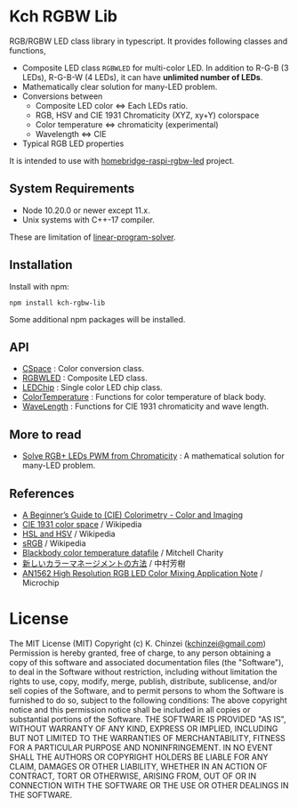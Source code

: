 # Kch RGBW Lib

RGB/RGBW LED class library in typescript. It provides following classes and functions,

- Composite LED class `RGBWLED` for multi-color LED. In addition to R-G-B (3 LEDs), R-G-B-W (4 LEDs), it can have **unlimited number of LEDs**.
- Mathematically clear solution for many-LED problem.
- Conversions between
  - Composite LED color <=> Each LEDs ratio.
  - RGB, HSV and CIE 1931 Chromaticity (XYZ, xy+Y) colorspace
  - Color temperature <=> chromaticity (experimental)
  - Wavelength <=> CIE
- Typical RGB LED properties

It is intended to use with
[homebridge-raspi-rgbw-led](https://github.com/kchinzei/homebridge-raspi-rgbw-led)
project.

## System Requirements

- Node 10.20.0 or newer except 11.x.
- Unix systems with C++-17 compiler.

These are limitation of [linear-program-solver](https://www.npmjs.com/package/linear-program-solver).

## Installation

Install with npm:

```Shell
npm install kch-rgbw-lib
```

Some additional npm packages will be installed.

## API

- [CSpace](./docs/CSpace.md)
  : Color conversion class.
- [RGBWLED](./docs/RGBWLED.md)
  : Composite LED class.
- [LEDChip](./docs/LEDChip.md)
  : Single color LED chip class.
- [ColorTemperature](./docs/ColorTemperature.md)
  : Functions for color temperature of black body.
- [WaveLength](./docs/WaveLength.md)
  : Functions for CIE 1931 chromaticity and wave length.

## More to read

- [Solve RGB+ LEDs PWM from Chromaticity](./docs/rgbw_solver.pdf)
  : A mathematical solution for many-LED problem.

## References

- [A Beginner’s Guide to (CIE) Colorimetry - Color and Imaging](https://medium.com/hipster-color-science/a-beginners-guide-to-colorimetry-401f1830b65a)
- [CIE 1931 color space](https://en.wikipedia.org/wiki/CIE_1931_color_space) / Wikipedia
- [HSL and HSV](https://en.wikipedia.org/wiki/HSL_and_HSV) / Wikipedia
- [sRGB](https://en.wikipedia.org/wiki/SRGB) / Wikipedia
- [Blackbody color temperature datafile](http://www.vendian.org/mncharity/dir3/blackbody/)
  / Mitchell Charity
- [新しいカラーマネージメントの方法](http://www.nakamura.enveng.titech.ac.jp/story/pdf/colormanagement.pdf)
  / 中村芳樹
- [AN1562 High Resolution RGB LED Color Mixing Application Note](http://ww1.microchip.com/downloads/en/AppNotes/00001562B.pdf)
  / Microchip

# License

The MIT License (MIT)
Copyright (c) K. Chinzei (kchinzei@gmail.com)
Permission is hereby granted, free of charge, to any person obtaining a copy
of this software and associated documentation files (the "Software"), to deal
in the Software without restriction, including without limitation the rights
to use, copy, modify, merge, publish, distribute, sublicense, and/or sell
copies of the Software, and to permit persons to whom the Software is
furnished to do so, subject to the following conditions:
The above copyright notice and this permission notice shall be included in
all copies or substantial portions of the Software.
THE SOFTWARE IS PROVIDED "AS IS", WITHOUT WARRANTY OF ANY KIND, EXPRESS OR
IMPLIED, INCLUDING BUT NOT LIMITED TO THE WARRANTIES OF MERCHANTABILITY,
FITNESS FOR A PARTICULAR PURPOSE AND NONINFRINGEMENT. IN NO EVENT SHALL THE
AUTHORS OR COPYRIGHT HOLDERS BE LIABLE FOR ANY CLAIM, DAMAGES OR OTHER
LIABILITY, WHETHER IN AN ACTION OF CONTRACT, TORT OR OTHERWISE, ARISING FROM,
OUT OF OR IN CONNECTION WITH THE SOFTWARE OR THE USE OR OTHER DEALINGS IN
THE SOFTWARE.
